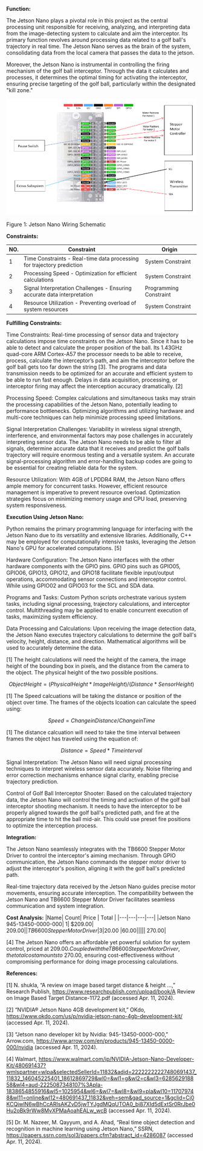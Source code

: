 **Function:**

The Jetson Nano plays a pivotal role in this project as the central processing unit responsible for receiving, analyzing, and interpreting data from the image-detecting system to calculate and aim the interceptor. Its primary function revolves around processing data related to a golf ball's trajectory in real time. The Jetson Nano serves as the brain of the system, consolidating data from the local camera that passes the data to the jetson.

Moreover, the Jetson Nano is instrumental in controlling the firing mechanism of the golf ball interceptor. Through the data it calculates and processes, it determines the optimal timing for activating the interceptor, ensuring precise targeting of the golf ball, particularly within the designated "kill zone."

![System](../Images/MainProcessor/JetsonNanoGPIODiagram.png)

Figure 1: Jetson Nano Wiring Schematic



**Constraints:**

| NO. |	Constraint | Origin |
|-----|------------|--------|
| 1	| Time Constraints - Real-time data processing for trajectory prediction | System Constraint |
| 2	| Processing Speed - Optimization for efficient calculations | System Constraint |
| 3	| Signal Interpretation Challenges - Ensuring accurate data interpretation | Programming Constraint |
| 4	| Resource Utilization - Preventing overload of system resources | System Constraint |



**Fulfilling Constraints:**

Time Constraints: Real-time processing of sensor data and trajectory calculations impose time constraints on the Jetson Nano. Since it has to be able to detect and calculate the proper position of the ball. Its 1.43GHz quad-core ARM Cortex-A57 the processor needs to be able to receive, process, calculate the interceptor’s path, and aim the interceptor before the golf ball gets too far down the string [3]. The programs and data transmission needs to be optimized for an accurate and efficient system to be able to run fast enough. Delays in data acquisition, processing, or interceptor firing may affect the interception accuracy dramatically. [2]

Processing Speed: Complex calculations and simultaneous tasks may strain the processing capabilities of the Jetson Nano, potentially leading to performance bottlenecks. Optimizing algorithms and utilizing hardware and multi-core techniques can help minimize processing speed limitations.

Signal Interpretation Challenges: Variability in wireless signal strength, interference, and environmental factors may pose challenges in accurately interpreting sensor data. The Jetson Nano needs to be able to filter all signals, determine accurate data that it receives and predict the golf balls trajectory will require enormous testing and a versatile system. An accurate signal-processing algorithm and error-handling backup codes are going to be essential for creating reliable data for the system.

Resource Utilization: With 4GB of LPDDR4 RAM, the Jetson Nano offers ample memory for concurrent tasks. However, efficient resource management is imperative to prevent resource overload. Optimization strategies focus on minimizing memory usage and CPU load, preserving system responsiveness.



**Execution Using Jetson Nano:**

Python remains the primary programming language for interfacing with the Jetson Nano due to its versatility and extensive libraries. Additionally, C++ may be employed for computationally intensive tasks, leveraging the Jetson Nano's GPU for accelerated computations. [5]

Hardware Configuration: The Jetson Nano interfaces with the other hardware components with the GPIO pins. GPIO pins such as GPIO05, GPIO06, GPIO13, GPIO12, and GPIO18 facilitate flexible input/output operations, accommodating sensor connections and interceptor control. While using GPIO02 and GPIO03 for the SCL and SDA data.

Programs and Tasks: Custom Python scripts orchestrate various system tasks, including signal processing, trajectory calculations, and interceptor control. Multithreading may be applied to enable concurrent execution of tasks, maximizing system efficiency.

Data Processing and Calculations: Upon receiving the image detection data, the Jetson Nano executes trajectory calculations to determine the golf ball's velocity, height, distance, and direction. Mathematical algorithms will be used to accurately determine the data.

[1] The height calculations will need the height of the camera, the image height of the bounding box in pixels, and the distance from the camera to the object. The physical height of the two possible positions.
~~~math
Object Height = ( Physical Height * Image Height )/( Distance * Sensor Height )
~~~

[1] The Speed calcuations will be taking the distance or position of the object over time. The frames of the objects lcoation can calculate the speed using:
~~~math
Speed = Change in Distance / Change in Time
~~~

[1] The distance calcuation will need to take the time interval between frames the object has traveled using the equation of:
~~~math
Distance = Speed * Time interval
~~~



Signal Interpretation: The Jetson Nano will need signal processing techniques to interpret wireless sensor data accurately. Noise filtering and error correction mechanisms enhance signal clarity, enabling precise trajectory prediction.

Control of Golf Ball Interceptor Shooter: Based on the calculated trajectory data, the Jetson Nano will control the timing and activation of the golf ball interceptor shooting mechanism. It needs to have the interceptor to be properly aligned towards the golf ball's predicted path, and fire at the appropriate time to hit the ball mid-air. This could use preset fire positions to optimize the interception process.




**Integration:**

The Jetson Nano seamlessly integrates with the TB6600 Stepper Motor Driver to control the interceptor's aiming mechanism. Through GPIO communication, the Jetson Nano commands the stepper motor driver to adjust the interceptor's position, aligning it with the golf ball's predicted path.

Real-time trajectory data received by the Jetson Nano guides precise motor movements, ensuring accurate interception. The compatibility between the Jetson Nano and TB6600 Stepper Motor Driver facilitates seamless communication and system integration.


**Cost Analysis:**
|Name|	Count|	Price |	Total |
|---|---|---|---|
|Jetson Nano 945-13450-0000-000|	1|	$209.00|	$209.00|
|TB6600 Stepper Motor Driver|	3	|$20.00	|$60.00|
| | | | 			~$270.00|

[4] The Jetson Nano offers an affordable yet powerful solution for system control, priced at $209.00. Coupled with the TB6600 Stepper Motor Driver, the total cost amounts to ~$270.00, ensuring cost-effectiveness without compromising performance for doing image processing calculations.



**References:**

[1] N. shukla, “A review on image based target distance & height ...,” Research Publish, https://www.researchpublish.com/upload/book/A Review on Image Based Target Distance-1172.pdf (accessed Apr. 11, 2024). 

[2] “NVIDIA® Jetson Nano 4GB development kit,” OKdo, https://www.okdo.com/us/p/nvidia-jetson-nano-4gb-development-kit/ (accessed Apr. 11, 2024).

[3] “Jetson nano developer kit by Nvidia: 945-13450-0000-000,” Arrow.com, https://www.arrow.com/en/products/945-13450-0000-000/nvidia (accessed Apr. 11, 2024).

[4] Walmart, https://www.walmart.com/ip/NVIDIA-Jetson-Nano-Developer-Kit/480691437?wmlspartner=wlpa&selectedSellerId=11832&adid=22222222227480691437_11832_146045225401_18612869729&wl0=&wl1=g&wl2=c&wl3=628562918858&wl4=aud-2225087348107%3Apla-1838654855916&wl5=1025954&wl6=&wl7=&wl8=&wl9=pla&wl10=117079748&wl11=online&wl12=480691437_11832&veh=sem&gad_source=1&gclid=Cj0KCQjwlN6wBhCcARIsAKZvD5jwTYJgdMQqUTOA0_bi87XId5dExtSr0RrJbe0Hu2oBk9rWw8MvXPMaAoahEALw_wcB (accessed Apr. 11, 2024).

[5] Dr. M. Nazeer, M. Qayyum, and A. Ahad, “Real time object detection and recognition in machine learning using Jetson Nano,” SSRN, https://papers.ssrn.com/sol3/papers.cfm?abstract_id=4286087 (accessed Apr. 11, 2024). 
